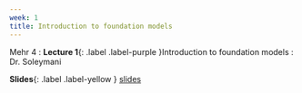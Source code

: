 ```yaml
---
week: 1
title: Introduction to foundation models
---
```


Mehr 4
: **Lecture 1**{: .label .label-purple }Introduction to foundation models
  : Dr. Soleymani

  **Slides**{: .label .label-yellow } [slides](../assets/lectures/Introduction.pdf)